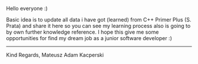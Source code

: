 
Hello everyone :)

Basic idea is to update all data i have got (learned) from C++ Primer Plus (S. Prata) and share it here so you can see my learning process 
also is going to by own further knowledge reference.
I hope this give me some opportunities for find my dream job as a junior software developer :)

-----------------------------------------------------------------------------------------------------------------------------------------------------------



Kind Regards,
Mateusz Adam Kacperski
